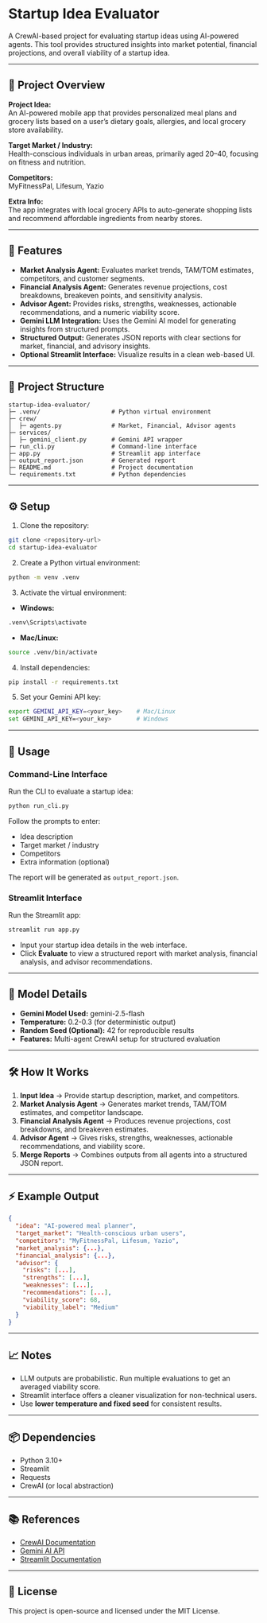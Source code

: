 # Startup Idea Evaluator

A CrewAI-based project for evaluating startup ideas using AI-powered agents. This tool provides structured insights into market potential, financial projections, and overall viability of a startup idea.

---

## 📝 Project Overview

**Project Idea:**  
An AI-powered mobile app that provides personalized meal plans and grocery lists based on a user’s dietary goals, allergies, and local grocery store availability.

**Target Market / Industry:**  
Health-conscious individuals in urban areas, primarily aged 20–40, focusing on fitness and nutrition.

**Competitors:**  
MyFitnessPal, Lifesum, Yazio

**Extra Info:**  
The app integrates with local grocery APIs to auto-generate shopping lists and recommend affordable ingredients from nearby stores.

---

## 🔧 Features

- **Market Analysis Agent:** Evaluates market trends, TAM/TOM estimates, competitors, and customer segments.
- **Financial Analysis Agent:** Generates revenue projections, cost breakdowns, breakeven points, and sensitivity analysis.
- **Advisor Agent:** Provides risks, strengths, weaknesses, actionable recommendations, and a numeric viability score.
- **Gemini LLM Integration:** Uses the Gemini AI model for generating insights from structured prompts.
- **Structured Output:** Generates JSON reports with clear sections for market, financial, and advisory insights.
- **Optional Streamlit Interface:** Visualize results in a clean web-based UI.

---

## 📂 Project Structure

```
startup-idea-evaluator/
├─ .venv/                    # Python virtual environment
├─ crew/
│  ├─ agents.py              # Market, Financial, Advisor agents
├─ services/
│  ├─ gemini_client.py       # Gemini API wrapper
├─ run_cli.py                # Command-line interface
├─ app.py                    # Streamlit app interface
├─ output_report.json        # Generated report
├─ README.md                 # Project documentation
└─ requirements.txt          # Python dependencies
```

---

## ⚙️ Setup

1. Clone the repository:
```bash
git clone <repository-url>
cd startup-idea-evaluator
```

2. Create a Python virtual environment:
```bash
python -m venv .venv
```

3. Activate the virtual environment:
- **Windows:**
```bash
.venv\Scripts\activate
```
- **Mac/Linux:**
```bash
source .venv/bin/activate
```

4. Install dependencies:
```bash
pip install -r requirements.txt
```

5. Set your Gemini API key:
```bash
export GEMINI_API_KEY=<your_key>    # Mac/Linux
set GEMINI_API_KEY=<your_key>       # Windows
```

---

## 🚀 Usage

### Command-Line Interface
Run the CLI to evaluate a startup idea:
```bash
python run_cli.py
```
Follow the prompts to enter:
- Idea description
- Target market / industry
- Competitors
- Extra information (optional)

The report will be generated as `output_report.json`.

### Streamlit Interface
Run the Streamlit app:
```bash
streamlit run app.py
```
- Input your startup idea details in the web interface.
- Click **Evaluate** to view a structured report with market analysis, financial analysis, and advisor recommendations.

---

## 🧠 Model Details

- **Gemini Model Used:** gemini-2.5-flash
- **Temperature:** 0.2-0.3 (for deterministic output)
- **Random Seed (Optional):** 42 for reproducible results
- **Features:** Multi-agent CrewAI setup for structured evaluation

---

## 🛠 How It Works

1. **Input Idea** → Provide startup description, market, and competitors.
2. **Market Analysis Agent** → Generates market trends, TAM/TOM estimates, and competitor landscape.
3. **Financial Analysis Agent** → Produces revenue projections, cost breakdowns, and breakeven estimates.
4. **Advisor Agent** → Gives risks, strengths, weaknesses, actionable recommendations, and viability score.
5. **Merge Reports** → Combines outputs from all agents into a structured JSON report.

---

## ⚡ Example Output

```json
{
  "idea": "AI-powered meal planner",
  "target_market": "Health-conscious urban users",
  "competitors": "MyFitnessPal, Lifesum, Yazio",
  "market_analysis": {...},
  "financial_analysis": {...},
  "advisor": {
    "risks": [...],
    "strengths": [...],
    "weaknesses": [...],
    "recommendations": [...],
    "viability_score": 68,
    "viability_label": "Medium"
  }
}
```

---

## 📈 Notes

- LLM outputs are probabilistic. Run multiple evaluations to get an averaged viability score.
- Streamlit interface offers a cleaner visualization for non-technical users.
- Use **lower temperature and fixed seed** for consistent results.

---

## 📦 Dependencies

- Python 3.10+
- Streamlit
- Requests
- CrewAI (or local abstraction)

---

## 📚 References

- [CrewAI Documentation](https://www.crewai.com/docs)
- [Gemini AI API](https://developers.google.com/gemini)
- [Streamlit Documentation](https://docs.streamlit.io)

---

## 📝 License

This project is open-source and licensed under the MIT License.
